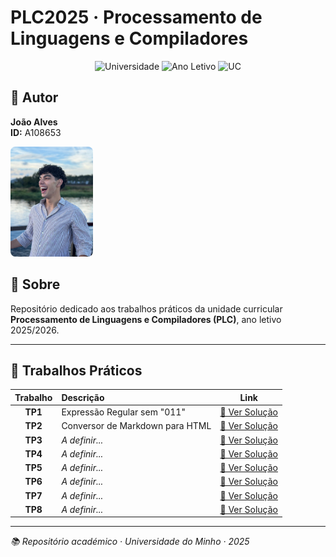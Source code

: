 # PLC2025 · Processamento de Linguagens e Compiladores

<div align="center">

![Universidade](https://img.shields.io/badge/Universidade-UMinho-blue) 
![Ano Letivo](https://img.shields.io/badge/Ano%20Letivo-2025-green)
![UC](https://img.shields.io/badge/UC-PLC-orange)

</div>

## 👤 Autor

<div align="left">

**João Alves**  
**ID:** A108653

<img src="me.jpg" width="132" height="176" alt="Foto de João Alves" style="border-radius: 8px;">

</div>

## 📖 Sobre

Repositório dedicado aos trabalhos práticos da unidade curricular **Processamento de Linguagens e Compiladores (PLC)**, ano letivo 2025/2026.

---

## 📂 Trabalhos Práticos

| Trabalho | Descrição | Link |
|:---:|:---|:---:|
| **TP1** | Expressão Regular sem "011" | [🔗 Ver Solução](./TP1/solucao1.txt) |
| **TP2** | Conversor de Markdown para HTML | [🔗 Ver Solução](./TP2/tp2.ipynb) |
| **TP3** | *A definir...* | [🔗 Ver Solução](./TP3/) |
| **TP4** | *A definir...* | [🔗 Ver Solução](./TP4/) |
| **TP5** | *A definir...* | [🔗 Ver Solução](./TP5/) |
| **TP6** | *A definir...* | [🔗 Ver Solução](./TP6/) |
| **TP7** | *A definir...* | [🔗 Ver Solução](./TP7/) |
| **TP8** | *A definir...* | [🔗 Ver Solução](./TP8/) |

---

<div align="left">

*📚 Repositório académico · Universidade do Minho · 2025*

</div>